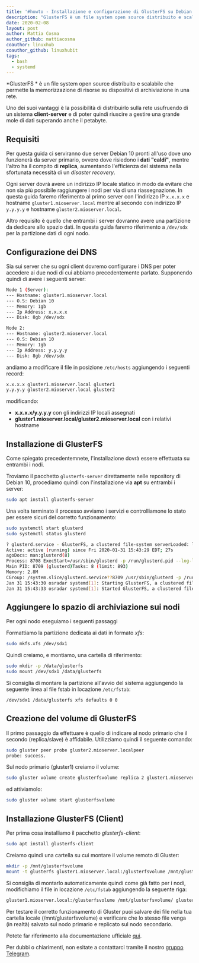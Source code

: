 ```yaml
---
title: '#howto - Installazione e configurazione di GlusterFS su Debian 10'
description: "GlusterFS è un file system open source distribuito e scalabile che permette la memorizzazione di risorse su dispositivi di archiviazione.."
date: 2020-02-08
layout: post
author: Mattia Cosma
author_github: mattiacosma
coauthor: linuxhub
coauthor_github: linuxhubit
tags:
  - bash  
  - systemd  
---
```

*GlusterFS * è un file system open source distribuito e scalabile che permette la memorizzazione di risorse su dispositivi di archiviazione in una rete.

Uno dei suoi vantaggi è la possibilità di distribuirlo sulla rete usufruendo di un sistema **client-server** e di poter quindi riuscire a gestire una grande mole di dati superando anche il petabyte.

## Requisiti
Per questa guida ci serviranno due server Debian 10 pronti all'uso dove uno funzionerà da server primario, ovvero dove risiedono i **dati "caldi"**, mentre l'altro ha il compito di **replica**, aumentando l'efficienza del sistema nella sfortunata necessità di un *disaster recovery*.

Ogni server dovrà avere un indirizzo IP locale statico in modo da evitare che non sia più possibile raggiungere i nodi per via di una riassegnazione. In questa guida faremo riferimento al primo server con l'indirizzo IP `x.x.x.x` e hostname `gluster1.mioserver.local` mentre al secondo con indirizzo IP `y.y.y.y` e hostname `gluster2.mioserver.local`.

Altro requisito è quello che entrambi i server dovranno avere una partizione da dedicare allo spazio dati. In questa guida faremo riferimento a `/dev/sdx` per la partizione dati di ogni nodo.

## Configurazione dei DNS
Sia sui server che su ogni client dovremo configurare i DNS per poter accedere ai due nodi di cui abbiamo precedentemente parlato. Supponendo quindi di avere i seguenti server:

```bash
Node 1 (Server):    
--- Hostname: gluster1.mioserver.local    
--- O.S: Debian 10    
--- Memory: 1gb    
--- Ip Address: x.x.x.x    
--- Disk: 8gb /dev/sdx

Node 2:    
--- Hostname: gluster2.mioserver.local    
--- O.S: Debian 10    
--- Memory: 1gb    
--- Ip Address: y.y.y.y    
--- Disk: 8gb /dev/sdx

```
andiamo a modificare il file in posizione `/etc/hosts` aggiungendo i seguenti record:

```bash
x.x.x.x gluster1.mioserver.local gluster1
y.y.y.y gluster2.mioserver.local gluster2
```

modificando:
- **x.x.x.x/y.y.y.y** con gli indirizzi IP locali assegnati
- **gluster1.mioserver.local/gluster2.mioserver.local** con i relativi hostname

## Installazione di GlusterFS
Come spiegato precedentemnete, l'installazione dovrà essere effettuata su entrambi i nodi.

Troviamo il pacchetto `glusterfs-server` direttamente nelle repository di Debian 10, procediamo quindi con l'installazione via **apt** su entrambi i server:

```bash
sudo apt install glusterfs-server
```

Una volta terminato il processo avviamo i servizi e controlliamone lo stato per essere sicuri del corretto funzionamento:

```bash
sudo systemctl start glusterd
sudo systemctl status glusterd

? glusterd.service - GlusterFS, a clustered file-system serverLoaded: loaded (/lib/systemd/system/glusterd.service; disabled; vendor preset: enabled)
Active: active (running) since Fri 2020-01-31 15:43:29 EDT; 27s
agoDocs: man:glusterd(8)
Process: 8708 ExecStart=/usr/sbin/glusterd -p /run/glusterd.pid --log-level $LOG_LEVEL $GLUSTERD_OPTIONS (code=exited, status=0/SUCCESS)
Main PID: 8709 (glusterd)Tasks: 8 (limit: 893)
Memory: 2.8M
CGroup: /system.slice/glusterd.service??8709 /usr/sbin/glusterd -p /run/glusterd.pid --log-level INFO
Jan 31 15:43:30 osradar systemd[1]: Starting GlusterFS, a clustered file-system server...
Jan 31 15:43:33 osradar systemd[1]: Started GlusterFS, a clustered file-system server.
```

## Aggiungere lo spazio di archiviazione sui nodi
Per ogni nodo eseguiamo i seguenti passaggi

Formattiamo la partizione dedicata ai dati in formato *xfs*:
```bash
sudo mkfs.xfs /dev/sdx1
```

Quindi creiamo, e montiamo, una cartella di riferimento:
```bash
sudo mkdir -p /data/glusterfs
sudo mount /dev/sdx1 /data/glusterfs
```

Si consiglia di montare la partizione all'avvio del sistema aggiungendo la seguente linea al file fstab in locazione `/etc/fstab`:
```bash
/dev/sdx1 /data/glusterfs xfs defaults 0 0
```

## Creazione del volume di GlusterFS
Il primo passaggio da effettuare è quello di indicare al nodo primario che il secondo (replica/slave) è affidabile. Utilizziamo quindi il seguente comando:

```bash
sudo gluster peer probe gluster2.mioserver.localpeer
probe: success.
```

Sul nodo primario (gluster1) creiamo il volume:

```bash
sudo gluster volume create glusterfsvolume replica 2 gluster1.mioserver.local:/data/glusterfs gluster2.mioserver.local:/data/glusterfs
```

ed attiviamolo:

```bash
sudo gluster volume start glusterfsvolume
```

## Installazione GlusterFS (Client)
Per prima cosa installiamo il pacchetto *glusterfs-client*:

```bash
sudo apt install glusterfs-client
```

Creiamo quindi una cartella su cui montare il volume remoto di Gluster:

```bash
mkdir -p /mnt/glusterfsvolume
mount -t glusterfs gluster1.mioserver.local:/glusterfsvolume /mnt/glusterfsvolume
```

Si consiglia di montarlo automaticamente quindi come già fatto per i nodi, modifichiamo il file in locazione `/etc/fstab` aggiungendo la seguente riga:

```bash
gluster1.mioserver.local:/glusterfsvolume /mnt/glusterfsvolume/ glusterfs  defaults,_netdev 0 0
```

Per testare il corretto funzionamento di Gluster puoi salvare dei file nella tua cartella locale (/mnt/glusterfsvolume) e verificare che lo stesso file venga (in realtà) salvato sul nodo primario e replicato sul nodo secondario.

Potete far riferimento alla documentazione ufficiale [qui](https://docs.gluster.org/en/latest/).

Per dubbi o chiarimenti, non esitate a contattarci tramite il nostro [gruppo Telegram](https://t.me/linuxpeople).